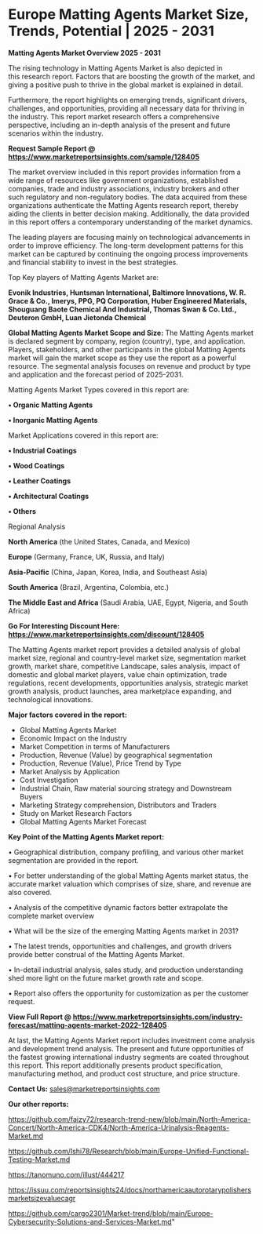 # Europe Matting Agents Market Size, Trends, Potential | 2025 - 2031

<Strong> Matting Agents Market Overview 2025 - 2031</strong>

The rising technology in Matting Agents Market is also depicted in this research report. Factors that are boosting the growth of the market, and giving a positive push to thrive in the global market is explained in detail.

Furthermore, the report highlights on emerging trends, significant drivers, challenges, and opportunities, providing all necessary data for thriving in the industry. This report market research offers a comprehensive perspective, including an in-depth analysis of the present and future scenarios within the industry.

<strong>Request Sample Report @ <a href=https://www.marketreportsinsights.com/sample/128405>https://www.marketreportsinsights.com/sample/128405</a></strong>

The market overview included in this report provides information from a wide range of resources like government organizations, established companies, trade and industry associations, industry brokers and other such regulatory and non-regulatory bodies. The data acquired from these organizations authenticate the Matting Agents research report, thereby aiding the clients in better decision making. Additionally, the data provided in this report offers a contemporary understanding of the market dynamics.

The leading players are focusing mainly on technological advancements in order to improve efficiency. The long-term development patterns for this market can be captured by continuing the ongoing process improvements and financial stability to invest in the best strategies.

Top Key players of Matting Agents Market are:

<strong>Evonik Industries, Huntsman International, Baltimore Innovations, W. R. Grace & Co., Imerys, PPG, PQ Corporation, Huber Engineered Materials, Shouguang Baote Chemical And Industrial, Thomas Swan & Co. Ltd., Deuteron GmbH, Luan Jietonda Chemical</strong>

<strong><b>Global Matting Agents Market Scope and Size:</b></strong>
The Matting Agents market is declared segment by company, region (country), type, and application. Players, stakeholders, and other participants in the global Matting Agents market will gain the market scope as they use the report as a powerful resource. The segmental analysis focuses on revenue and product by type and application and the forecast period of 2025-2031.

Matting Agents Market Types covered in this report are:

<strong>• Organic Matting Agents

• Inorganic Matting Agents</strong>

Market Applications covered in this report are:

<strong>• Industrial Coatings

• Wood Coatings

• Leather Coatings

• Architectural Coatings

• Others</strong> 

Regional Analysis

<strong>North America</strong> (the United States, Canada, and Mexico)

<strong>Europe</strong> (Germany, France, UK, Russia, and Italy)

<strong>Asia-Pacific</strong> (China, Japan, Korea, India, and Southeast Asia)

<strong>South America</strong> (Brazil, Argentina, Colombia, etc.)

<strong>The Middle East and Africa</strong> (Saudi Arabia, UAE, Egypt, Nigeria, and South Africa)

<strong>Go For Interesting Discount Here: <a href=https://www.marketreportsinsights.com/discount/128405>https://www.marketreportsinsights.com/discount/128405</a></strong>

The Matting Agents market report provides a detailed analysis of global market size, regional and country-level market size, segmentation market growth, market share, competitive Landscape, sales analysis, impact of domestic and global market players, value chain optimization, trade regulations, recent developments, opportunities analysis, strategic market growth analysis, product launches, area marketplace expanding, and technological innovations.

<strong><b>Major factors covered in the report:</b></strong>
<ul>
  <li>Global Matting Agents Market </li>
  <li>Economic Impact on the Industry</li>
  <li>Market Competition in terms of Manufacturers</li>
  <li>Production, Revenue (Value) by geographical segmentation</li>
  <li>Production, Revenue (Value), Price Trend by Type</li>
  <li>Market Analysis by Application</li>
  <li>Cost Investigation</li>
  <li>Industrial Chain, Raw material sourcing strategy and Downstream Buyers</li>
  <li>Marketing Strategy comprehension, Distributors and Traders</li>
  <li>Study on Market Research Factors</li>
  <li>Global Matting Agents Market Forecast</li>
</ul>

<strong><b>Key Point of the Matting Agents Market report:</b></strong>

• Geographical distribution, company profiling, and various other market segmentation are provided in the report.

• For better understanding of the global Matting Agents market status, the accurate market valuation which comprises of size, share, and revenue are also covered.

• Analysis of the competitive dynamic factors better extrapolate the complete market overview

• What will be the size of the emerging Matting Agents market in 2031?

• The latest trends, opportunities and challenges, and growth drivers provide better construal of the Matting Agents Market.

• In-detail industrial analysis, sales study, and production understanding shed more light on the future market growth rate and scope.

• Report also offers the opportunity for customization as per the customer request.

<strong><b>View Full Report @ <a href=https://www.marketreportsinsights.com/industry-forecast/matting-agents-market-2022-128405>https://www.marketreportsinsights.com/industry-forecast/matting-agents-market-2022-128405</a></b></strong>


At last, the Matting Agents Market report includes investment come analysis and development trend analysis. The present and future opportunities of the fastest growing international industry segments are coated throughout this report. This report additionally presents product specification, manufacturing method, and product cost structure, and price structure.

<strong>Contact Us:</strong>
sales@marketreportsinsights.com

<strong>Our other reports:</strong>

<a href=https://github.com/faizy72/research-trend-new/blob/main/North-America-Concert/North-America-CDK4/North-America-Urinalysis-Reagents-Market.md>https://github.com/faizy72/research-trend-new/blob/main/North-America-Concert/North-America-CDK4/North-America-Urinalysis-Reagents-Market.md</a>

<a href=https://github.com/Ishi78/Research/blob/main/Europe-Unified-Functional-Testing-Market.md>https://github.com/Ishi78/Research/blob/main/Europe-Unified-Functional-Testing-Market.md</a>

<a href=https://tanomuno.com/illust/444217>https://tanomuno.com/illust/444217</a>

<a href=https://issuu.com/reportsinsights24/docs/northamericaautorotarypolishersmarketsizevaluecagr>https://issuu.com/reportsinsights24/docs/northamericaautorotarypolishersmarketsizevaluecagr</a>

<a href=https://github.com/cargo2301/Market-trend/blob/main/Europe-Cybersecurity-Solutions-and-Services-Market.md>https://github.com/cargo2301/Market-trend/blob/main/Europe-Cybersecurity-Solutions-and-Services-Market.md</a>"
